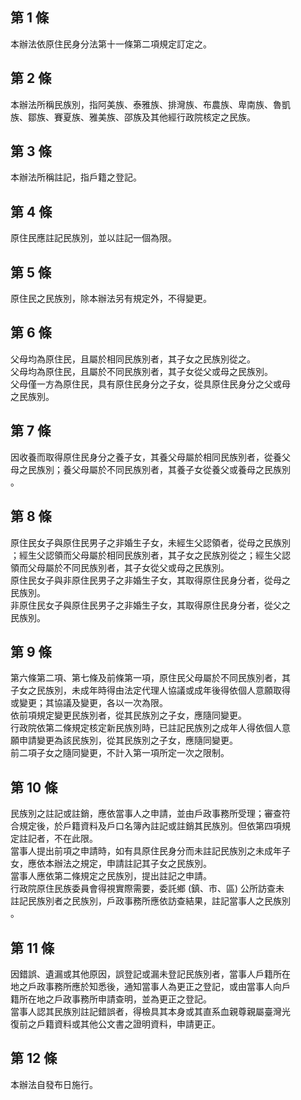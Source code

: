 第 1 條
-------
本辦法依原住民身分法第十一條第二項規定訂定之。

第 2 條
-------
本辦法所稱民族別，指阿美族、泰雅族、排灣族、布農族、卑南族、魯凱  
族、鄒族、賽夏族、雅美族、邵族及其他經行政院核定之民族。

第 3 條
-------
本辦法所稱註記，指戶籍之登記。

第 4 條
-------
原住民應註記民族別，並以註記一個為限。

第 5 條
-------
原住民之民族別，除本辦法另有規定外，不得變更。

第 6 條
-------
父母均為原住民，且屬於相同民族別者，其子女之民族別從之。  
父母均為原住民，且屬於不同民族別者，其子女從父或母之民族別。  
父母僅一方為原住民，具有原住民身分之子女，從具原住民身分之父或母  
之民族別。

第 7 條
-------
因收養而取得原住民身分之養子女，其養父母屬於相同民族別者，從養父  
母之民族別；養父母屬於不同民族別者，其養子女從養父或養母之民族別  
。

第 8 條
-------
原住民女子與原住民男子之非婚生子女，未經生父認領者，從母之民族別  
；經生父認領而父母屬於相同民族別者，其子女之民族別從之；經生父認  
領而父母屬於不同民族別者，其子女從父或母之民族別。  
原住民女子與非原住民男子之非婚生子女，其取得原住民身分者，從母之  
民族別。  
非原住民女子與原住民男子之非婚生子女，其取得原住民身分者，從父之  
民族別。

第 9 條
-------
第六條第二項、第七條及前條第一項，原住民父母屬於不同民族別者，其  
子女之民族別，未成年時得由法定代理人協議或成年後得依個人意願取得  
或變更；其協議及變更，各以一次為限。  
依前項規定變更民族別者，從其民族別之子女，應隨同變更。  
行政院依第二條規定核定新民族別時，已註記民族別之成年人得依個人意  
願申請變更為該民族別，從其民族別之子女，應隨同變更。  
前二項子女之隨同變更，不計入第一項所定一次之限制。

第 10 條
--------
民族別之註記或註銷，應依當事人之申請，並由戶政事務所受理；審查符  
合規定後，於戶籍資料及戶口名簿內註記或註銷其民族別。但依第四項規  
定註記者，不在此限。  
當事人提出前項之申請時，如有具原住民身分而未註記民族別之未成年子  
女，應依本辦法之規定，申請註記其子女之民族別。  
當事人應依第二條規定之民族別，提出註記之申請。  
行政院原住民族委員會得視實際需要，委託鄉 (鎮、市、區) 公所訪查未  
註記民族別者之民族別，戶政事務所應依訪查結果，註記當事人之民族別  
。

第 11 條
--------
因錯誤、遺漏或其他原因，誤登記或漏未登記民族別者，當事人戶籍所在  
地之戶政事務所應於知悉後，通知當事人為更正之登記，或由當事人向戶  
籍所在地之戶政事務所申請查明，並為更正之登記。  
當事人認其民族別註記錯誤者，得檢具其本身或其直系血親尊親屬臺灣光  
復前之戶籍資料或其他公文書之證明資料，申請更正。

第 12 條
--------
本辦法自發布日施行。

